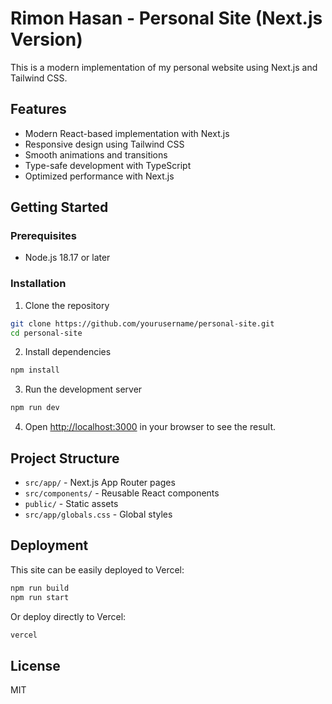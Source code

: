# Rimon Hasan - Personal Site (Next.js Version)

This is a modern implementation of my personal website using Next.js and Tailwind CSS.

## Features

- Modern React-based implementation with Next.js
- Responsive design using Tailwind CSS
- Smooth animations and transitions
- Type-safe development with TypeScript
- Optimized performance with Next.js

## Getting Started

### Prerequisites

- Node.js 18.17 or later

### Installation

1. Clone the repository
```bash
git clone https://github.com/yourusername/personal-site.git
cd personal-site
```

2. Install dependencies
```bash
npm install
```

3. Run the development server
```bash
npm run dev
```

4. Open [http://localhost:3000](http://localhost:3000) in your browser to see the result.

## Project Structure

- `src/app/` - Next.js App Router pages
- `src/components/` - Reusable React components
- `public/` - Static assets
- `src/app/globals.css` - Global styles

## Deployment

This site can be easily deployed to Vercel:

```bash
npm run build
npm run start
```

Or deploy directly to Vercel:

```bash
vercel
```

## License

MIT

